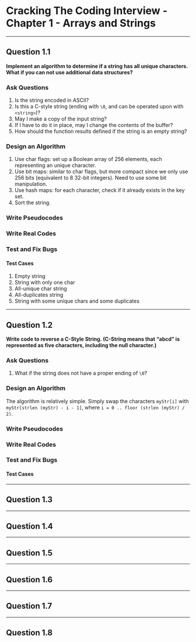 # Cracking The Coding Interview - Chapter 1 - Arrays and Strings

---
## Question 1.1

**Implement an algorithm to determine if a string has all unique characters. What if you can not use additional data structures?**

### Ask Questions

 1. Is the string encoded in ASCII?
 2. Is this a C-style string (ending with ```\0```, and can be operated upon with ```<string>```)?
 3. May I make a copy of the input string?
 4. If I have to do it in place, may I change the contents of the buffer?
 5. How should the function results defined if the string is an empty string?

### Design an Algorithm

 1. Use char flags: set up a Boolean array of 256 elements, each representing an unique character.
 2. Use bit maps: similar to char flags, but more compact since we only use 256 bits (equivalent to 8 32-bit integers). Need to use some bit manipulation.
 3. Use hash maps: for each character, check if it already exists in the key set.
 4. Sort the string.

### Write Pseudocodes

### Write Real Codes

### Test and Fix Bugs

#### Test Cases
 1. Empty string
 2. String with only one char
 3. All-unique char string
 4. All-duplicates string
 5. String with some unique chars and some duplicates

---

## Question 1.2

**Write code to reverse a C-Style String. (C-String means that “abcd” is represented as five characters, including the null character.)**

### Ask Questions

 1. What if the string does not have a proper ending of ```\0```?

### Design an Algorithm

 The algorithm is relatively simple. Simply swap the characters ```myStr[i]``` with ```myStr[strlen (myStr) - i - 1]```, where ```i = 0 .. floor (strlen (myStr) / 2)```.

### Write Pseudocodes

### Write Real Codes

### Test and Fix Bugs

#### Test Cases

---

## Question 1.3

---

## Question 1.4

---

## Question 1.5

---

## Question 1.6

---

## Question 1.7

---

## Question 1.8
